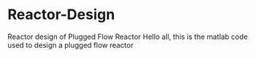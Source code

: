 # Reactor-Design
Reactor design of Plugged Flow Reactor
Hello all, this is the matlab code used to design a plugged flow reactor

